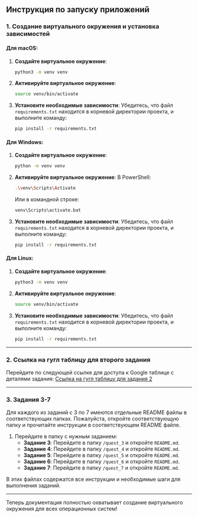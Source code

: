 ## **Инструкция по запуску приложений**

### **1. Создание виртуального окружения и установка зависимостей**

#### Для **macOS**:
1. **Создайте виртуальное окружение**:
    ```bash
    python3 -m venv venv
    ```
2. **Активируйте виртуальное окружение**:
    ```bash
    source venv/bin/activate
    ```

3. **Установите необходимые зависимости**:
    Убедитесь, что файл `requirements.txt` находится в корневой директории проекта, и выполните команду:
    ```bash
    pip install -r requirements.txt
    ```

#### Для **Windows**:
1. **Создайте виртуальное окружение**:
    ```bash
    python -m venv venv
    ```
2. **Активируйте виртуальное окружение**:
    В PowerShell:
    ```bash
    .\venv\Scripts\Activate
    ```
    Или в командной строке:
    ```bash
    venv\Scripts\activate.bat
    ```

3. **Установите необходимые зависимости**:
    Убедитесь, что файл `requirements.txt` находится в корневой директории проекта, и выполните команду:
    ```bash
    pip install -r requirements.txt
    ```

#### Для **Linux**:
1. **Создайте виртуальное окружение**:
    ```bash
    python3 -m venv venv
    ```

2. **Активируйте виртуальное окружение**:
    ```bash
    source venv/bin/activate
    ```

3. **Установите необходимые зависимости**:
    Убедитесь, что файл `requirements.txt` находится в корневой директории проекта, и выполните команду:
    ```bash
    pip install -r requirements.txt
    ```

---

### **2. Ссылка на гугл таблицу для второго задания**
Перейдите по следующей ссылке для доступа к Google таблице с деталями задания:
[Ссылка на гугл таблицу для задания 2](https://docs.google.com/spreadsheets/d/15dqF-eMftHoSuvHsB13mrxRHFtOH6Pyweg4fVV8NGdg/edit?gid=0#gid=0)

---

### **3. Задания 3-7**

Для каждого из заданий с 3 по 7 имеются отдельные README файлы в соответствующих папках. Пожалуйста, откройте соответствующую папку и прочитайте инструкции в соответствующем README файле.

1. Перейдите в папку с нужным заданием:
    - **Задание 3**: Перейдите в папку `/quest_3` и откройте `README.md`.
    - **Задание 4**: Перейдите в папку `/quest_4` и откройте `README.md`.
    - **Задание 5**: Перейдите в папку `/quest_5` и откройте `README.md`.
    - **Задание 6**: Перейдите в папку `/quest_6` и откройте `README.md`.
    - **Задание 7**: Перейдите в папку `/quest_7` и откройте `README.md`.

В этих файлах содержатся все инструкции и необходимые шаги для выполнения заданий.

---

Теперь документация полностью охватывает создание виртуального окружения для всех операционных систем!